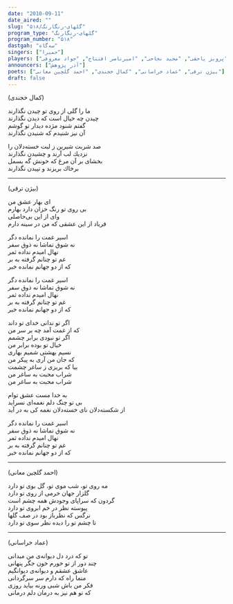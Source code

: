 ```yaml
---
date: "2010-09-11"
date_aired: ""
slug: "گلهای-رنگارنگ/۵۱۸"
program_type: "گلهای-رنگارنگ"
program_number: "۵۱۸"
dastgah: "سه‌گاه"
singers: ["حمیرا"]
players: ["پرویز یاحقی", "مجید نجاحی", "امیرناصر افتتاح", "جواد معروفی"]
announcers: ["آذر پژوهش"]
poets: ["بیژن ترقی", "عماد خراسانی", "کمال خجندی", "احمد گلچین معانی"]
draft: false
---
```


(کمال خجندی)  

ما را گلی از روی تو چیدن نگذارند  
چیدن چه خیال است كه دیدن نگذارند  
گفتم شنود مژده دیدار تو گوشم  
آن نیز شنیدم كه شنیدن نگذارند  

صد شربت شیرین ز لبت خسته‌دلان را  
نزدیك لب آرند و چشیدن نگذارند  
بخشای بر آن مرغ كه خونش گه بسمل  
برخاك بریزند و تپیدن نگذارند  

---  

(بیژن ترقی)  

ای بهار عشق من  
بی روی تو رنگ خزان دارد بهارم  
وای از این بی‌حاصلی  
فریاد از این عشقی كه من در سینه دارم  

اسیر غمت را نمانده دگر  
نه شوق تماشا نه ذوق سفر  
نهال امیدم نداده ثمر  
غم تو چنانم گرفته به بر  
كه از دو جهانم نمانده خبر  

اسیر غمت را نمانده دگر  
نه شوق تماشا نه ذوق سفر  
نهال امیدم نداده ثمر  
غم تو چنانم گرفته به بر  
كه از دو جهانم نمانده خبر  

اگر تو ندانی خدای تو داند  
كه از غمت آمد چه بر سر من  
اگر تو نبودی برابر چشمم  
خیال تو بوده برابر من  
نسیم بهشتی شمیم بهاری  
كه جان من آری به پیكر من  
بیا كه بریزی ز ساغر چشمت  
شراب محبت به ساغر من  
شراب محبت به ساغر من  

به خدا مست عشق توام  
بی تو چنگ دلم نغمه‌ای نسراید  
از شكسته‌دلان نای خسته‌دلان نغمه كی به در آید  

اسیر غمت را نمانده دگر  
نه شوق تماشا نه ذوق سفر  
نهال امیدم نداده ثمر  
غم تو چنانم گرفته به بر  
كه از دو جهانم نمانده خبر  

---  

(احمد گلچین معانی)  

مه روی تو، شب موی تو، گل بوی تو دارد  
گلزار جهان خرمی از روی تو دارد  
گردون که سراپای وجودش همه چشم است  
پیوسته نظر در خم ابروی تو دارد  
نرگس که نظرباز بود در صف گلها  
تا چشم تو را دیده نظر سوی تو دارد  

---  

(عماد خراسانی)  

تو که درد دل دیوانه‌ی من میدانی  
چند دور از تو خورم خون جگر پنهانی  
عاشق عشقم و دیوانه‌ی دیوانگیم  
منما راه که دارم سر سرگردانی  
فکر من باش شبی ورنه بیاید روزی  
که تو هم نیز به درمان دلم درمانی  

